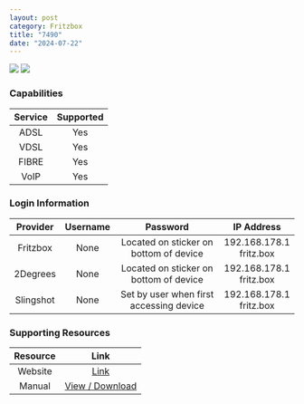 ```yaml
---
layout: post
category: Fritzbox
title: "7490"
date: "2024-07-22"
---
```

<img src="https://avm.de/fileadmin/user_upload/Global/Produkte/FRITZBox/7490/Special_en/data_7490_special_en_newsletter/frames/960px/0000.png" class="modem_image">
<img src="https://avm.de/fileadmin/user_upload/Global/Produkte/FRITZBox/7490/Special_en/data_7490_special_en_newsletter/frames/960px/0149.png" class="modem_image">

### Capabilities

| Service | Supported |
| :-: | :-: |
| ADSL | Yes |
| VDSL | Yes |
| FIBRE | Yes |
| VoIP | Yes |

### Login Information

| Provider | Username | Password | IP Address |
| :-: | :-: | :-: | :-: |
| Fritzbox | None | Located on sticker on bottom of device | 192.168.178.1<br>fritz.box |
| 2Degrees | None | Located on sticker on bottom of device | 192.168.178.1<br>fritz.box |
| Slingshot | None | Set by user when first accessing device | 192.168.178.1<br>fritz.box |

### Supporting Resources

| Resource | Link |
| :-: | :-: |
| Website | [Link](https://en.avm.de/service/fritzbox/knowledge-base/?product=FRITZ-Box-7490&query=&cHash=02451a4732d62194d131927f8062097b) |
| Manual | [View / Download](https://assets.avm.de/files/docs/fritzbox/fritzbox-7490/fritzbox-7490_man_en_GB.pdf) |
